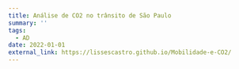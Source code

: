 ```yaml
---
title: Análise de CO2 no trânsito de São Paulo
summary: ''
tags:
  - AD
date: 2022-01-01
external_link: https://lissescastro.github.io/Mobilidade-e-CO2/
---
```

